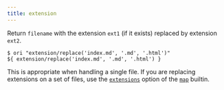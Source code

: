 ```yaml
---
title: extension
---
```


Return `filename` with the extension `ext1` (if it exists) replaced by extension `ext2`.

```console
$ ori "extension/replace('index.md', '.md', '.html')"
${ extension/replace('index.md', '.md', '.html') }
```

This is appropriate when handling a single file. If you are replacing extensions on a set of files, use the [`extensions`](/builtins/tree/map.html#transforming-extensions) option of the [`map`](/builtins/tree/map.html) builtin.
